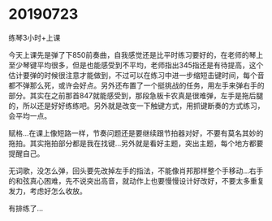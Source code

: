 # 20190723

练琴3小时+上课

今天上课先是弹了下850前奏曲，自我感觉还是比平时练习要好的，在老师的琴上至少琴键平均很多，但是也能感受到不平均，老师指出345指还是有待提高，这个估计要弹的时候很注意才能做到，不过可以在练习中进一步缩短击键时间，每个音都不弹那么死，或许会好点。另外还布置了一个挺挑战的任务，用左手来弹右手的部分。其实在之前那首847就能感受到，那段急板卡农真是很难弹，左手是拖后腿的，所以还是好好练练吧。另外就是改变一下触键方式，用抓键断奏的方式练习，会平均一点。

赋格...在课上像短路一样，节奏问题还是要继续跟节拍器对好，不要有莫名其妙的拖拍。其实拖拍部分都是我在找键...另外就是看好主题，突出主题，每个地方都要提醒自己。

无词歌，没怎么弹，回头要先改掉左手的指法，不能像肖邦那样整个手移动...右手的和弦真心困难，先不说突出高音，就动作上也要慢慢设计好改好，不要太多重复发力，考虑好怎么收放。

有排练了...
